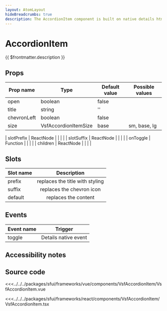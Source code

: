 ```yaml
---
layout: AtomLayout
hideBreadcrumbs: true
description: The AccordionItem component is built on native details html element. Click on header triggers expanding below seated content passed inside by the prop.
---
```

# AccordionItem

{{ $frontmatter.description }}

<Generate />

## Props

| Prop name   | Type                  | Default value | Possible values |
| ----------- | -------------------   | ------------- | --------------- |
| open        | boolean               | false         |                 |
| title       | string                | ''            |                 |
| chevronLeft | boolean               | false         |                 |
| size        | VsfAccordionItemSize  | base          | sm, base, lg    |
<!-- react -->
| slotPrefix | ReactNode  |             |                                        |                                        |
| slotSuffix | ReactNode  |             |                                        |                                        |
| onToggle   | Function  |             |                                        |                                        |
| children   | ReactNode  |             |                                        |                                        |
<!-- end react -->
<!-- vue -->
## Slots

| Slot name |           Description           |
| --------- | :-----------------------------: |
| prefix    | replaces the title with styling |
| suffix    |    replaces the chevron icon    |
| default   |      replaces the content       |

<!-- end vue -->
## Events

| Event name |       Trigger        |
| ---------- | :------------------: |
| toggle     | Details native event |

## Accessibility notes

## Source code

<!-- vue -->
<<<../../../packages/sfui/frameworks/vue/components/VsfAccordionItem/VsfAccordionItem.vue
<!-- end vue -->
<!-- react -->
<<<../../../packages/sfui/frameworks/react/components/VsfAccordionItem/VsfAccordionItem.tsx
<!-- end react -->
